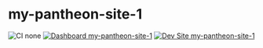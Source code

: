 # my-pantheon-site-1

![CI none](https://img.shields.io/badge/ci-none-orange.svg)
[![Dashboard my-pantheon-site-1](https://img.shields.io/badge/dashboard-my_pantheon_site_1-yellow.svg)](https://dashboard.pantheon.io/sites/54d258d0-efdd-4765-8030-b09eb1fc282e#dev/code)
[![Dev Site my-pantheon-site-1](https://img.shields.io/badge/site-my_pantheon_site_1-blue.svg)](http://dev-my-pantheon-site-1.pantheonsite.io/)